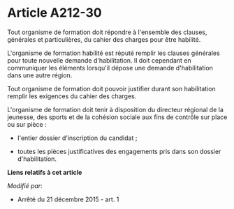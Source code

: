 # Article A212-30

Tout organisme de formation doit répondre à l'ensemble des clauses, générales et particulières, du cahier des charges pour
être habilité.

L'organisme de formation habilité est réputé remplir les clauses générales pour toute nouvelle demande d'habilitation. Il
doit cependant en communiquer les éléments lorsqu'il dépose une demande d'habilitation dans une autre région.

Tout organisme de formation doit pouvoir justifier durant son habilitation remplir les exigences du cahier des charges.

L'organisme de formation doit tenir à disposition du directeur régional de la jeunesse, des sports et de la cohésion sociale
aux fins de contrôle sur place ou sur pièce :

- l'entier dossier d'inscription du candidat ;

- toutes les pièces justificatives des engagements pris dans son dossier d'habilitation.

**Liens relatifs à cet article**

_Modifié par_:

  - Arrêté du 21 décembre 2015 - art. 1
